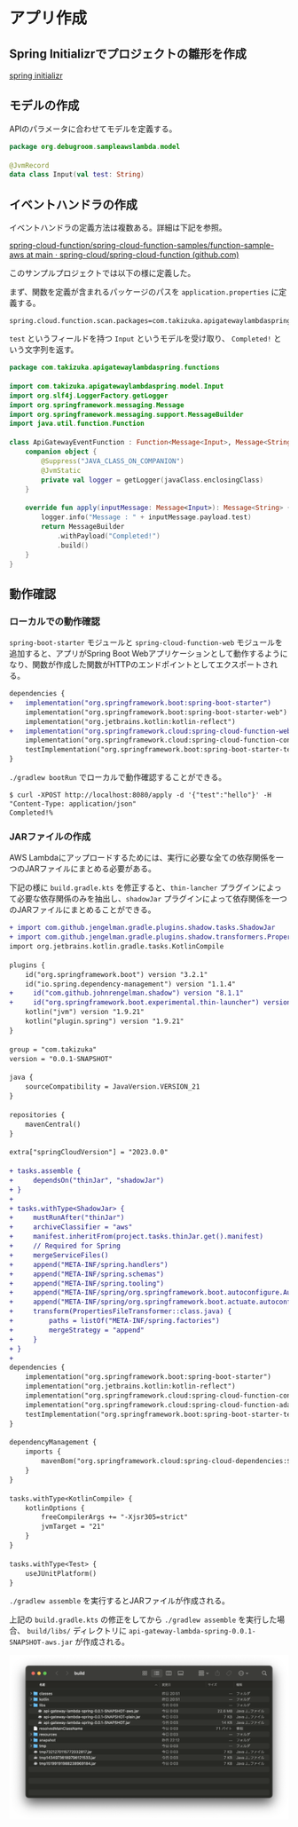 # アプリ作成

## Spring Initializrでプロジェクトの雛形を作成

[spring initializr](https://start.spring.io/#!type=gradle-project-kotlin&language=kotlin&platformVersion=3.2.1&packaging=jar&jvmVersion=21&groupId=com.takizuka&artifactId=api-gateway-lambda-spring&name=api-gateway-lambda-spring&description=Demo%20project%20for%20Spring%20Cloud%20Function&packageName=com.takizuka.api-gateway-lambda-spring&dependencies=cloud-function)

## モデルの作成

APIのパラメータに合わせてモデルを定義する。

```kotlin title=model/input.kt
package org.debugroom.sampleawslambda.model

@JvmRecord
data class Input(val test: String)
```

## イベントハンドラの作成

イベントハンドラの定義方法は複数ある。詳細は下記を参照。

[spring-cloud-function/spring-cloud-function-samples/function-sample-aws at main · spring-cloud/spring-cloud-function (github.com)](https://github.com/spring-cloud/spring-cloud-function/tree/main/spring-cloud-function-samples/function-sample-aws)

このサンプルプロジェクトでは以下の様に定義した。

まず、関数を定義が含まれるパッケージのパスを `application.properties` に定義する。

```text title=resources/application.properties
spring.cloud.function.scan.packages=com.takizuka.apigatewaylambdaspring.functions
```

`test` というフィールドを持つ `Input` というモデルを受け取り、 `Completed!` という文字列を返す。

```kotlin title=functions/ApiGatewayEventFunction.kt
package com.takizuka.apigatewaylambdaspring.functions

import com.takizuka.apigatewaylambdaspring.model.Input
import org.slf4j.LoggerFactory.getLogger
import org.springframework.messaging.Message
import org.springframework.messaging.support.MessageBuilder
import java.util.function.Function

class ApiGatewayEventFunction : Function<Message<Input>, Message<String>> {
    companion object {
        @Suppress("JAVA_CLASS_ON_COMPANION")
        @JvmStatic
        private val logger = getLogger(javaClass.enclosingClass)
    }

    override fun apply(inputMessage: Message<Input>): Message<String> {
        logger.info("Message : " + inputMessage.payload.test)
        return MessageBuilder
            .withPayload("Completed!")
            .build()
    }
}
```

## 動作確認

### ローカルでの動作確認

`spring-boot-starter` モジュールと `spring-cloud-function-web` モジュールを追加すると、アプリがSpring Boot Webアプリケーションとして動作するようになり、関数が作成した関数がHTTPのエンドポイントとしてエクスポートされる。 

```diff title=build.gradle.kts
dependencies {
+ 	implementation("org.springframework.boot:spring-boot-starter")
 	implementation("org.springframework.boot:spring-boot-starter-web")
	implementation("org.jetbrains.kotlin:kotlin-reflect")
+ 	implementation("org.springframework.cloud:spring-cloud-function-web")
	implementation("org.springframework.cloud:spring-cloud-function-context")
	testImplementation("org.springframework.boot:spring-boot-starter-test")
}
```

`./gradlew bootRun` でローカルで動作確認することができる。

```shell
$ curl -XPOST http://localhost:8080/apply -d '{"test":"hello"}' -H "Content-Type: application/json"
Completed!%
```

### JARファイルの作成

AWS Lambdaにアップロードするためには、実行に必要な全ての依存関係を一つのJARファイルにまとめる必要がある。

下記の様に `build.gradle.kts` を修正すると、`thin-lancher` プラグインによって必要な依存関係のみを抽出し、`shadowJar` プラグインによって依存関係を一つのJARファイルにまとめることができる。

```diff title=build.gradle.kts
+ import com.github.jengelman.gradle.plugins.shadow.tasks.ShadowJar
+ import com.github.jengelman.gradle.plugins.shadow.transformers.PropertiesFileTransformer
import org.jetbrains.kotlin.gradle.tasks.KotlinCompile

plugins {
	id("org.springframework.boot") version "3.2.1"
	id("io.spring.dependency-management") version "1.1.4"
+     id("com.github.johnrengelman.shadow") version "8.1.1"
+     id("org.springframework.boot.experimental.thin-launcher") version "1.0.31.RELEASE"
	kotlin("jvm") version "1.9.21"
	kotlin("plugin.spring") version "1.9.21"
}

group = "com.takizuka"
version = "0.0.1-SNAPSHOT"

java {
	sourceCompatibility = JavaVersion.VERSION_21
}

repositories {
	mavenCentral()
}

extra["springCloudVersion"] = "2023.0.0"

+ tasks.assemble {
+     dependsOn("thinJar", "shadowJar")
+ }
+ 
+ tasks.withType<ShadowJar> {
+     mustRunAfter("thinJar")
+     archiveClassifier = "aws"
+     manifest.inheritFrom(project.tasks.thinJar.get().manifest)
+     // Required for Spring
+     mergeServiceFiles()
+     append("META-INF/spring.handlers")
+     append("META-INF/spring.schemas")
+     append("META-INF/spring.tooling")
+     append("META-INF/spring/org.springframework.boot.autoconfigure.AutoConfiguration.imports")
+     append("META-INF/spring/org.springframework.boot.actuate.autoconfigure.web.ManagementContextConfiguration.imports")
+     transform(PropertiesFileTransformer::class.java) {
+         paths = listOf("META-INF/spring.factories")
+         mergeStrategy = "append"
+     }
+ }
+
dependencies {
	implementation("org.springframework.boot:spring-boot-starter")
	implementation("org.jetbrains.kotlin:kotlin-reflect")
	implementation("org.springframework.cloud:spring-cloud-function-context")
	implementation("org.springframework.cloud:spring-cloud-function-adapter-aws")
	testImplementation("org.springframework.boot:spring-boot-starter-test")
}

dependencyManagement {
	imports {
		mavenBom("org.springframework.cloud:spring-cloud-dependencies:${property("springCloudVersion")}")
	}
}

tasks.withType<KotlinCompile> {
	kotlinOptions {
		freeCompilerArgs += "-Xjsr305=strict"
		jvmTarget = "21"
	}
}

tasks.withType<Test> {
	useJUnitPlatform()
}
```

`./gradlew assemble` を実行するとJARファイルが作成される。

上記の `build.gradle.kts` の修正をしてから `./gradlew assemble` を実行した場合、 `build/libs/` ディレクトリに `api-gateway-lambda-spring-0.0.1-SNAPSHOT-aws.jar` が作成される。

![スクリーンショット 2024-01-17 0.15.05.png](<img/スクリーンショット 2024-01-17 0.15.05.png>)